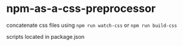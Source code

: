# npm-as-a-css-preprocessor

concatenate css files using `npm run watch-css` or `npm run build-css`

scripts located in package.json
